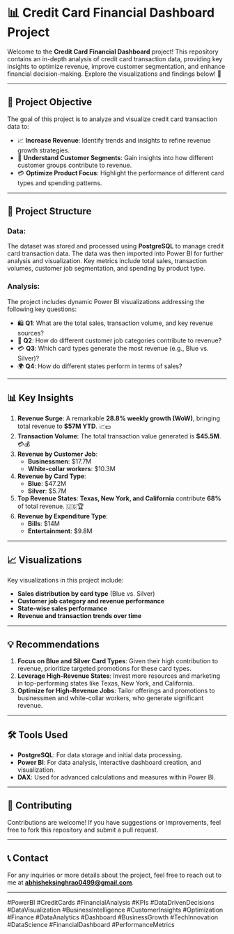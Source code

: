 # 📊 Credit Card Financial Dashboard Project

Welcome to the **Credit Card Financial Dashboard** project! This repository contains an in-depth analysis of credit card transaction data, providing key insights to optimize revenue, improve customer segmentation, and enhance financial decision-making. Explore the visualizations and findings below! 🚀

---

## 🎯 Project Objective
The goal of this project is to analyze and visualize credit card transaction data to:
- 📈 **Increase Revenue**: Identify trends and insights to refine revenue growth strategies.
- 🎯 **Understand Customer Segments**: Gain insights into how different customer groups contribute to revenue.
- 💳 **Optimize Product Focus**: Highlight the performance of different card types and spending patterns.

---

## 📂 Project Structure

### **Data**: 
The dataset was stored and processed using **PostgreSQL** to manage credit card transaction data. The data was then imported into Power BI for further analysis and visualization. Key metrics include total sales, transaction volumes, customer job segmentation, and spending by product type.

### **Analysis**: 
The project includes dynamic Power BI visualizations addressing the following key questions:
- 🛍️ **Q1**: What are the total sales, transaction volume, and key revenue sources?
- 💼 **Q2**: How do different customer job categories contribute to revenue?
- 💳 **Q3**: Which card types generate the most revenue (e.g., Blue vs. Silver)?
- 🌍 **Q4**: How do different states perform in terms of sales?

---

## 📊 Key Insights

1. **Revenue Surge**: A remarkable **28.8% weekly growth (WoW)**, bringing total revenue to **$57M YTD**. 📈💵
2. **Transaction Volume**: The total transaction value generated is **$45.5M**. 💳💰
3. **Revenue by Customer Job**: 
   - **Businessmen**: $17.7M
   - **White-collar workers**: $10.3M
4. **Revenue by Card Type**: 
   - **Blue**: $47.2M
   - **Silver**: $5.7M
5. **Top Revenue States**: **Texas, New York, and California** contribute **68%** of total revenue. 🇺🇸🏆
6. **Revenue by Expenditure Type**: 
   - **Bills**: $14M
   - **Entertainment**: $9.8M

---

## 📈 Visualizations
Key visualizations in this project include:
- **Sales distribution by card type** (Blue vs. Silver)
- **Customer job category and revenue performance**
- **State-wise sales performance**
- **Revenue and transaction trends over time**

---

## 💡 Recommendations

1. **Focus on Blue and Silver Card Types**: Given their high contribution to revenue, prioritize targeted promotions for these card types.
2. **Leverage High-Revenue States**: Invest more resources and marketing in top-performing states like Texas, New York, and California.
3. **Optimize for High-Revenue Jobs**: Tailor offerings and promotions to businessmen and white-collar workers, who generate significant revenue.

---

## 🛠️ Tools Used
- **PostgreSQL**: For data storage and initial data processing.
- **Power BI**: For data analysis, interactive dashboard creation, and visualization.
- **DAX**: Used for advanced calculations and measures within Power BI.

---

## 🤝 Contributing
Contributions are welcome! If you have suggestions or improvements, feel free to fork this repository and submit a pull request.

---

## 📞 Contact
For any inquiries or more details about the project, feel free to reach out to me at **abhisheksinghrao0499@gmail.com**.

---

#PowerBI #CreditCards #FinancialAnalysis #KPIs #DataDrivenDecisions #DataVisualization #BusinessIntelligence #CustomerInsights #Optimization #Finance #DataAnalytics #Dashboard #BusinessGrowth #TechInnovation #DataScience #FinancialDashboard #PerformanceMetrics

